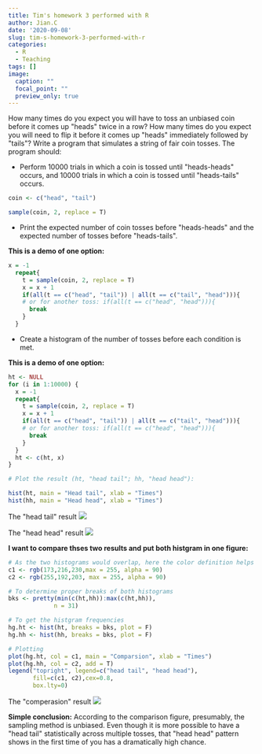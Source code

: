 ```yaml
---
title: Tim's homework 3 performed with R
author: Jian.C
date: '2020-09-08'
slug: tim-s-homework-3-performed-with-r
categories:
  - R
  - Teaching
tags: []
image:
  caption: ""
  focal_point: ""
  preview_only: true
---
```

How many times do you expect you will have to toss an unbiased coin before it comes up "heads" twice in a row? How many times do you expect you will need to flip it before it comes up "heads" immediately followed by "tails"? Write a program that simulates a string of fair coin tosses. The program should:

* Perform 10000 trials in which a coin is tossed until "heads-heads" occurs, and 10000 trials in which a coin is tossed until "heads-tails" occurs.

```r
coin <- c("head", "tail")

sample(coin, 2, replace = T)
```
* Print the expected number of coin tosses before "heads-heads" and the expected number of tosses before "heads-tails".

__This is a demo of one option:__
```r
x = -1
  repeat{
    t = sample(coin, 2, replace = T)
    x = x + 1
    if(all(t == c("head", "tail")) | all(t == c("tail", "head"))){ 
    # or for another toss: if(all(t == c("head", "head"))){
      break
    }
  }
```
* Create a histogram of the number of tosses before each condition is met.

__This is a demo of one option:__

```r
ht <- NULL
for (i in 1:10000) {
  x = -1
  repeat{
    t = sample(coin, 2, replace = T)
    x = x + 1
    if(all(t == c("head", "tail")) | all(t == c("tail", "head"))){ 
    # or for another toss: if(all(t == c("head", "head"))){
      break
    }
  }
  ht <- c(ht, x)
}

# Plot the result (ht, "head tail"; hh, "head head"): 

hist(ht, main = "Head tail", xlab = "Times")
hist(hh, main = "Head head", xlab = "Times")
```
The "head tail" result ![](hwk3/hw3.fig1.png)

The "head head" result ![](hwk3/hw3.fig2.png)

__I want to compare thses two results and put both histgram in one figure:__

```r
# As the two histograms would overlap, here the color definition helps create two transparent colors
c1 <- rgb(173,216,230,max = 255, alpha = 90)
c2 <- rgb(255,192,203, max = 255, alpha = 90)

# To determine proper breaks of both histograms
bks <- pretty(min(c(ht,hh)):max(c(ht,hh)), 
             n = 31)

# To get the histgram frequencies
hg.ht <- hist(ht, breaks = bks, plot = F)
hg.hh <- hist(hh, breaks = bks, plot = F)

# Plotting
plot(hg.ht, col = c1, main = "Comparsion", xlab = "Times")
plot(hg.hh, col = c2, add = T)
legend("topright", legend=c("head tail", "head head"),
       fill=c(c1, c2),cex=0.8,
       box.lty=0)
```
The "comperasion" result ![](hwk3/hw3.fig3.png)

**Simple conclusion:** According to the comparison figure, presumably, the sampling method is unbiased. Even though it is more possible to have a "head tail" statistically across multiple tosses, that "head head" pattern shows in the first time of you has a dramatically high chance.